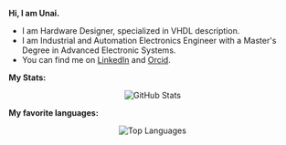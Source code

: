**Hi, I am Unai.**
* I am Hardware Designer, specialized in VHDL description.
* I am Industrial and Automation Electronics Engineer with a Master's Degree in Advanced Electronic Systems.
* You can find me on [LinkedIn][linkedin] and [Orcid][orcid].
 
**My Stats:**

<p align="center">
  <img src="https://github-readme-stats.vercel.app/api?username=unike267&show_icons=true" alt="GitHub Stats">
</p>

**My favorite languages:**

<p align="center">
  <img src="https://github-readme-stats.vercel.app/api/top-langs/?username=unike267&layout=compact" alt="Top Languages">
</p>

[linkedin]: https://www.linkedin.com/in/unai-sainz-estebanez/
[orcid]: https://orcid.org/0000-0002-4120-8313
